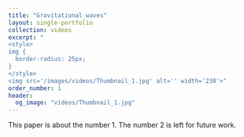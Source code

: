 ```yaml
---
title: "Gravitational waves"
layout: single-portfolio
collection: videos
excerpt: "
<style>
img {
  border-radius: 25px;
}
</style>
<img src='/images/videos/Thumbnail_1.jpg' alt='' width='230'>"
order_number: 1
header: 
  og_image: "videos/Thumbnail_1.jpg"
---
```


This paper is about the number 1. The number 2 is left for future work.